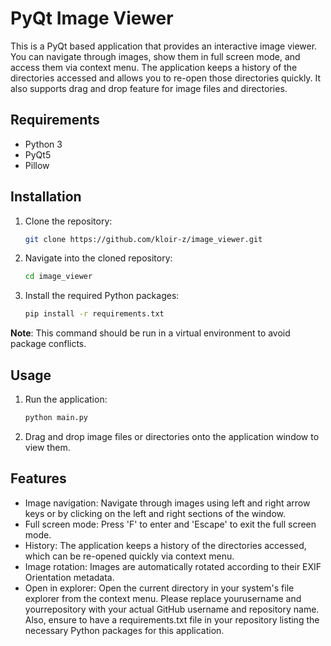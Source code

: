 # PyQt Image Viewer

This is a PyQt based application that provides an interactive image viewer. You can navigate through images, show them in full screen mode, and access them via context menu. The application keeps a history of the directories accessed and allows you to re-open those directories quickly. It also supports drag and drop feature for image files and directories.

## Requirements

- Python 3
- PyQt5
- Pillow

## Installation

1. Clone the repository:

    ```bash
    git clone https://github.com/kloir-z/image_viewer.git
    ```

2. Navigate into the cloned repository:

    ```bash
    cd image_viewer
    ```

3. Install the required Python packages:

    ```bash
    pip install -r requirements.txt
    ```

**Note**: This command should be run in a virtual environment to avoid package conflicts.

## Usage

1. Run the application:

    ```bash
    python main.py
    ```

2. Drag and drop image files or directories onto the application window to view them.

## Features

- Image navigation: Navigate through images using left and right arrow keys or by clicking on the left and right sections of the window.
- Full screen mode: Press 'F' to enter and 'Escape' to exit the full screen mode.
- History: The application keeps a history of the directories accessed, which can be re-opened quickly via context menu.
- Image rotation: Images are automatically rotated according to their EXIF Orientation metadata.
- Open in explorer: Open the current directory in your system's file explorer from the context menu.
Please replace yourusername and yourrepository with your actual GitHub username and repository name. Also, ensure to have a requirements.txt file in your repository listing the necessary Python packages for this application.